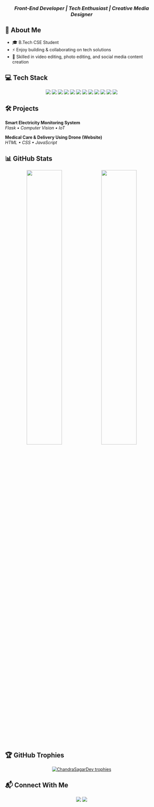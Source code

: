 <h3 align="center">
  <em> Front-End Developer | Tech Enthusiast | Creative Media Designer</em>
</h3>


## 🚀 About Me

- 🎓 B.Tech CSE Student    
- ⚡ Enjoy building & collaborating on tech solutions  
- 🎨 Skilled in video editing, photo editing, and social media content creation  

## 💻 Tech Stack

<p align="center">
  <img src="https://img.shields.io/badge/C-%2300599C.svg?style=for-the-badge&logo=c&logoColor=white"/>
  <img src="https://img.shields.io/badge/Java-%23ED8B00.svg?style=for-the-badge&logo=openjdk&logoColor=white"/>
  <img src="https://img.shields.io/badge/Python-3670A0?style=for-the-badge&logo=python&logoColor=ffdd54"/>
  <img src="https://img.shields.io/badge/HTML5-%23E34F26.svg?style=for-the-badge&logo=html5&logoColor=white"/>
  <img src="https://img.shields.io/badge/CSS3-%231572B6.svg?style=for-the-badge&logo=css3&logoColor=white"/>
  <img src="https://img.shields.io/badge/JavaScript-%23323330.svg?style=for-the-badge&logo=javascript&logoColor=%23F7DF1E"/>
  <img src="https://img.shields.io/badge/Bootstrap-%238511FA.svg?style=for-the-badge&logo=bootstrap&logoColor=white"/>
  <img src="https://img.shields.io/badge/MySQL-4479A1.svg?style=for-the-badge&logo=mysql&logoColor=white"/>
  <img src="https://img.shields.io/badge/Git-F05032.svg?style=for-the-badge&logo=git&logoColor=white"/>
  <img src="https://img.shields.io/badge/VS%20Code-007ACC.svg?style=for-the-badge&logo=visual-studio-code&logoColor=white"/>
  <img src="https://img.shields.io/badge/Microsoft%20PowerPoint-B7472A.svg?style=for-the-badge&logo=microsoft-powerpoint&logoColor=white"/>
  <img src="https://img.shields.io/badge/Adobe%20Lightroom-31A8FF.svg?style=for-the-badge&logo=adobe-lightroom&logoColor=white"/>
</p>

## 🛠️ Projects

**Smart Electricity Monitoring System**  
*Flask • Computer Vision • IoT*  

**Medical Care & Delivery Using Drone (Website)**  
*HTML • CSS • JavaScript*

## 📊 GitHub Stats

<p align="center">
  <img src="https://github-readme-stats.vercel.app/api?username=ChandraSagarDev&show_icons=true&theme=react&hide_border=true&cache_seconds=1800" width="48%" />
  <img src="https://github-readme-stats.vercel.app/api/top-langs/?username=ChandraSagarDev&layout=compact&theme=react&hide_border=true" width="48%" />
</p>

## 🏆 GitHub Trophies

<p align="center">
  <a href="https://github-profile-trophy.vercel.app/?username=ChandraSagarDev&theme=radical&row=1&column=6&cache_seconds=1800">
    <img src="https://github-profile-trophy.vercel.app/?username=ChandraSagarDev&theme=radical&row=1&column=6" alt="ChandraSagarDev trophies"/>
  </a>
</p>

## 📬 Connect With Me

<p align="center">
  <a href="https://www.linkedin.com/in/chandra-sagar-dev"><img src="https://img.shields.io/badge/LinkedIn-%230A66C2.svg?style=for-the-badge&logo=linkedin&logoColor=white"/></a>
  <a href="https://chandrasagardev.github.io/portfolio"><img src="https://img.shields.io/badge/Portfolio-%23000000.svg?style=for-the-badge&logo=About.me&logoColor=white"/></a>
</p>
